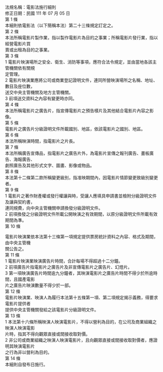 法規名稱：電影法施行細則  
修正日期：民國 111 年 07 月 05 日  
第 1 條  
本細則依電影法（以下簡稱本法）第二十三條規定訂定之。  
第 2 條  
本法所稱電影片製作業，指以製作電影片為目的之事業；所稱電影片發行業，指以經營電影片買  
賣或出租為目的之事業。  
第 3 條  
1 電影片映演場所之安全、衛生、消防等事項，應符合法令規定，並由當地各該主管機關依有關規  
定管理。  
2 電影片映演業應將公司或商業登記證明文件，連同所營映演場所之名稱、地址、數目及座位數，  
送交中央主管機關及地方主管機關。  
3 前項送交資料之內容有變更時亦同。  
第 4 條  
本法所稱電影片之廣告片，指宣傳電影片之預告樣片及其他結合電影片內容之影像。  
第 5 條  
電影片之廣告片分級證明文件所載國別、地區，依該電影片之國別、地區。  
第 6 條  
本法所稱映演時間，指電影片之片長。  
第 7 條  
本法所稱廣告宣傳品，指電影片之廣告片外，為電影片宣傳之報刊廣告、畫板廣告、海報廣告、  
劇照廣告及其他形式文字、圖畫、影像或物品。  
第 8 條  
本法第十二條第二款所稱變更級別，指准映期間內，因電影片情節變更致級別變更者。  
第 9 條  
1 電影片之著作財產權或發行權讓與時，受讓人應填具申請書並檢附分級證明文件及讓與契約書，  
連同規費，向中央主管機關申請換發分級證明文件。  
2 前項換發之分級證明文件所載公開映演之有效期間，以原分級證明文件所載有效期間為準。  
第 10 條  


電影片映演業依本法第十三條第一項規定提供票房統計資料之內容、格式及期間，由中央主管機  
關公告之。  
第 11 條  
1 電影片映演業映演廣告片時間，合計每場不得超過十二分鐘。  
2 前項廣告片指電影片之廣告片及非宣傳電影片之廣告片、幻燈片。  
3 第一項映演廣告片時間逾九分鐘者，其映演電影片之廣告片時間不得少於所逾時間，且國產電影  
片之廣告片映演數量不得少於一部。  
第 12 條  
電影片映演業、映演人為履行本法第十五條第一項、第二項規定揭示義務，得要求電影片提供者  
提供中央主管機關發給之該電影片分級證明文件。  
第 13 條  
1 本法第十六條所稱映演人映演電影片，不得以營利為目的，在公司及商業組織之映演人映演電影  
片時，指其不得向觀眾直接或間接收取對價。  
2 非公司或商業組織之映演人映演電影片，且向觀眾直接或間接收取對價者，應證明其映演電影片  
之行為非以營利為目的。  
第 14 條  
本細則自發布日施行。  


